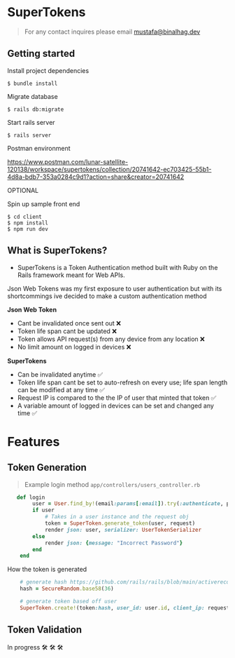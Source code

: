 # SuperTokens

> For any contact inquires please email mustafa@binalhag.dev

## Getting started

Install project dependencies

    $ bundle install

Migrate database

    $ rails db:migrate

Start rails server

    $ rails server

Postman environment

https://www.postman.com/lunar-satellite-120138/workspace/supertokens/collection/20741642-ec703425-55b1-4d8a-bdb7-353a0284c9d1?action=share&creator=20741642

OPTIONAL

Spin up sample front end

    $ cd client
    $ npm install
    $ npm run dev

## What is SuperTokens?

- SuperTokens is a Token Authentication method built with Ruby on the Rails framework meant for Web APIs.

Json Web Tokens was my first exposure to user authentication but with its shortcommings ive decided to make a custom authentication method

**Json Web Token**

- Cant be invalidated once sent out ❌
- Token life span cant be updated ❌
- Token allows API request(s) from any device from any location ❌
- No limit amount on logged in devices ❌

**SuperTokens**

- Can be invalidated anytime ✅
- Token life span cant be set to auto-refresh on every use; life span length can be modified at any time ✅
- Request IP is compared to the the IP of user that minted that token ✅
- A variable amount of logged in devices can be set and changed any time ✅

# Features

## Token Generation

> Example login method `app/controllers/users_controller.rb`

```ruby
   def login
        user = User.find_by!(email:params[:email]).try(:authenticate, params[:password])
        if user
            # Takes in a user instance and the request obj
            token = SuperToken.generate_token(user, request)
            render json: user, serializer: UserTokenSerializer
        else
            render json: {message: "Incorrect Password"}
        end
    end
```

How the token is generated

```ruby
    # generate hash https://github.com/rails/rails/blob/main/activerecord/lib/active_record/secure_token.rb
    hash = SecureRandom.base58(36)

    # generate token based off user
    SuperToken.create!(token:hash, user_id: user.id, client_ip: request.remote_ip, agent: request.user_agent, expiry: Time.now)

```

## Token Validation

In progress 🛠 🛠 🛠
